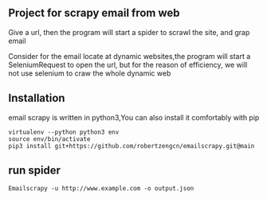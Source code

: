 ## Project for scrapy email from web
Give a url, then the program will start a spider to scrawl the site, and grap email

Consider for the email locate at dynamic websites,the program will start a SeleniumRequest to open the url, but for the reason of efficiency, we will not use selenium to craw the whole dynamic web


## Installation
email scrapy is written in python3,You can also install it comfortably with pip
```
virtualenv --python python3 env
source env/bin/activate
pip3 install git+https://github.com/robertzengcn/emailscrapy.git@main
```
## run spider
```
Emailscrapy -u http://www.example.com -o output.json
```




